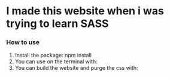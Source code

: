 # I made this website when i was trying to learn SASS

### How to use

1. Install the package: npm install
2. You can use on the terminal with: <npm start>
3. You can build the website and purge the css with: <npm run build>